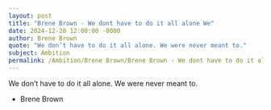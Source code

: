 ```yaml
---
layout: post
title: "Brene Brown - We dont have to do it all alone We"
date: 2024-12-28 12:00:00 -0000
author: Brene Brown
quote: "We don’t have to do it all alone. We were never meant to."
subject: Ambition
permalink: /Ambition/Brene Brown/Brene Brown - We dont have to do it all alone We
---
```


We don’t have to do it all alone. We were never meant to.

- Brene Brown
